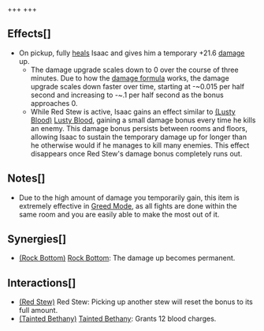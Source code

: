 +++
+++

Effects[]
---------


* On pickup, fully [heals](/wiki/Health#Red_Heart_Containers "Health") Isaac and gives him a temporary +21.6 [damage](/wiki/Damage "Damage") up.
	+ The damage upgrade scales down to 0 over the course of three minutes. Due to how the [damage formula](/wiki/Damage#Effective_Damage "Damage") works, the damage upgrade scales down faster over time, starting at -~0.015 per half second and increasing to -~.1 per half second as the bonus approaches 0.
	+ While Red Stew is active, Isaac gains an effect similar to [(Lusty Blood)](/wiki/Lusty_Blood "Lusty Blood") [Lusty Blood](/wiki/Lusty_Blood "Lusty Blood"), gaining a small damage bonus every time he kills an enemy. This damage bonus persists between rooms and floors, allowing Isaac to sustain the temporary damage up for longer than he otherwise would if he manages to kill many enemies. This effect disappears once Red Stew's damage bonus completely runs out.


Notes[]
-------


* Due to the high amount of damage you temporarily gain, this item is extremely effective in [Greed Mode](/wiki/Greed_Mode "Greed Mode"), as all fights are done within the same room and you are easily able to make the most out of it.


Synergies[]
-----------


* [(Rock Bottom)](/wiki/Rock_Bottom "Rock Bottom") [Rock Bottom](/wiki/Rock_Bottom "Rock Bottom"): The damage up becomes permanent.


Interactions[]
--------------


* [(Red Stew)](/wiki/Red_Stew "Red Stew") Red Stew: Picking up another stew will reset the bonus to its full amount.
* [(Tainted Bethany)](/wiki/Tainted_Bethany "Tainted Bethany") [Tainted Bethany](/wiki/Tainted_Bethany "Tainted Bethany"): Grants 12 blood charges.


